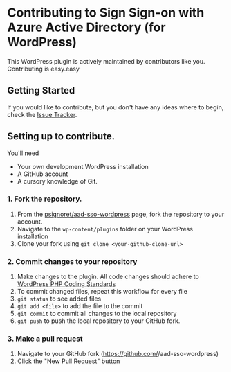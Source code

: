 # Contributing to Sign Sign-on with Azure Active Directory (for WordPress)
This WordPress plugin is actively maintained by contributors like you.  Contributing is easy.easy

## Getting Started
If you would like to contribute, but you don't have any ideas where to begin, check the [Issue Tracker](https://github.com/psignoret/aad-sso-wordpress/issues).

## Setting up to contribute.
You'll need
- Your own development WordPress installation
- A GitHub account
- A cursory knowledge of Git.

### 1. Fork the repository.
1. From the [psignoret/aad-sso-wordpress](https://github.com/psignoret/aad-sso-wordpress) page, fork the repository to your account.
2. Navigate to the `wp-content/plugins` folder on your WordPress installation
3. Clone your fork using `git clone <your-github-clone-url>`

### 2. Commit changes to your repository
1. Make changes to the plugin.  All code changes should adhere to [WordPress PHP Coding Standards](https://make.wordpress.org/core/handbook/best-practices/coding-standards/php/)
2. To commit changed files, repeat this workflow for every file
 1. `git status` to see added files
 2. `git add <file>` to add the file to the commit
3. `git commit` to commit all changes to the local repository
4. `git push` to push the local repository to your GitHub fork.

### 3. Make a pull request
1. Navigate to your GitHub fork (https://github.com/<your github username>/aad-sso-wordpress)
2. Click the "New Pull Request" button
